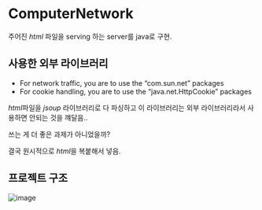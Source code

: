 # ComputerNetwork

주어진 *html* 파일을 serving 하는 server를 java로 구현.

## 사용한 외부 라이브러리
- For network traffic, you are to use the “com.sun.net” packages 
- For cookie handling, you are to use the “java.net.HttpCookie” packages

*html*파일을 *jsoup* 라이브러리로 다 파싱하고 이 라이브러리는 외부 라이브러리라서 사용하면 안되는 것을 꺠달음..

쓰는 게 더 좋은 과제가 아니었을까?

결국 원시적으로 *html*을 복붙해서 넣음.


## 프로젝트 구조
![image](https://github.com/MyeongGuJo/ComputerNetwork/assets/102133534/8ec9934f-29ce-45da-a775-33a6ea4ba4f0)
